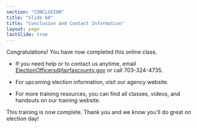 ```yaml
---
section: "CONCLUSION"
title: "Slide 68"
title: "Conclusion and Contact Information"
layout: page
lastSlide: true
---
```


Congratulations! You have now completed this online class.

- If you need help or to contact us anytime, email ElectionOfficers@fairfaxcounty.gov or call 703-324-4735.
- For upcoming election information, visit our agency website.

- For more training resources, you can find all classes, videos, and handouts on our training website.

This training is now complete. Thank you and we know you'll do great on election day!
